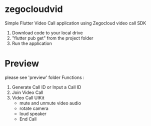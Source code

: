 # zegocloudvid
Simple Flutter Video Call application using Zegocloud video call SDK

1. Download code to your local drive
2. "flutter pub get" from the project folder
3. Run the application

# Preview
please see 'preview' folder
Functions :

1. Generate Call ID or Input a Call ID  
2. Join Video Call
3. Video Call UIKit
    - mute and unmute video audio
    - rotate camera
    - loud speaker
    - End Call 

